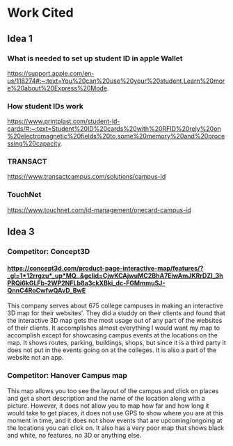# Work Cited
## Idea 1
### What is needed to set up student ID in apple Wallet
https://support.apple.com/en-us/118274#:~:text=You%20can%20use%20your%20student,Learn%20more%20about%20Express%20Mode.
### How student IDs work
https://www.printplast.com/student-id-cards/#:~:text=Student%20ID%20cards%20with%20RFID%20rely%20on%20electromagnetic%20fields%20to,some%20memory%20and%20processing%20capacity.
### TRANSACT
https://www.transactcampus.com/solutions/campus-id
### TouchNet
https://www.touchnet.com/id-management/onecard-campus-id

## Idea 3
### Competitor: Concept3D
#### https://concept3d.com/product-page-interactive-map/features/?_gl=1*12rrgzu*_up*MQ..&gclid=CjwKCAjwuMC2BhA7EiwAmJKRrDZI_3hPRQi6kGLFb-2WP2NFLb8a3ckXBki_dc-FGMmmuSJ-QnnC4RoCwfwQAvD_BwE
This company serves about 675 college campuses in making an interactive 3D map for their websites'. They did a studdy on their clients and found that the interactive 3D map gets the most usage out of any part of the websites of their clients. It accomplishes almost everything I would want my map to accomplish except for showcasing campus events at the locations on the map. It shows routes, parking, buildings, shops, but since it is a third party it does not put in the events going on at the colleges. It is also a part of the website not an app.
### Competitor: Hanover Campus map
This map allows you too see the layout of the campus and click on places and get a short description and the name of the location along with a picture. However, it does not allow you to map how far and how long it would take to get places, it does not use GPS to show where you are at this moment in time, and it does not show events that are upcoming/ongoing at the locations you can click on. It also has a very poor map that shows black and white, no features, no 3D or anything else.

